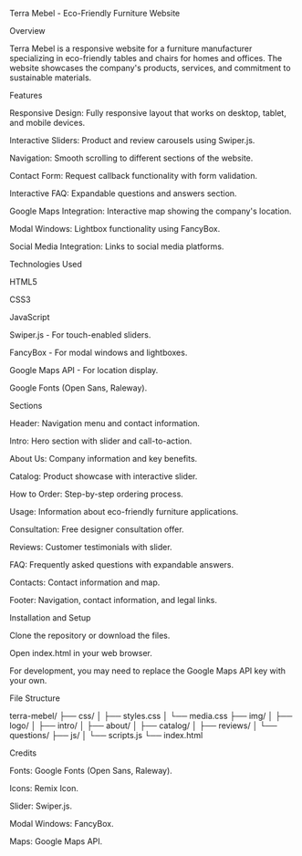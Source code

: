 Terra Mebel - Eco-Friendly Furniture Website

Overview

Terra Mebel is a responsive website for a furniture manufacturer specializing in eco-friendly tables and chairs for homes and offices. The website showcases the company's products, services, and commitment to sustainable materials.

Features

Responsive Design: Fully responsive layout that works on desktop, tablet, and mobile devices.

Interactive Sliders: Product and review carousels using Swiper.js.

Navigation: Smooth scrolling to different sections of the website.

Contact Form: Request callback functionality with form validation.

Interactive FAQ: Expandable questions and answers section.

Google Maps Integration: Interactive map showing the company's location.

Modal Windows: Lightbox functionality using FancyBox.

Social Media Integration: Links to social media platforms.

Technologies Used

HTML5

CSS3

JavaScript

Swiper.js - For touch-enabled sliders.

FancyBox - For modal windows and lightboxes.

Google Maps API - For location display.

Google Fonts (Open Sans, Raleway).

Sections

Header: Navigation menu and contact information.

Intro: Hero section with slider and call-to-action.

About Us: Company information and key benefits.

Catalog: Product showcase with interactive slider.

How to Order: Step-by-step ordering process.

Usage: Information about eco-friendly furniture applications.

Consultation: Free designer consultation offer.

Reviews: Customer testimonials with slider.

FAQ: Frequently asked questions with expandable answers.

Contacts: Contact information and map.

Footer: Navigation, contact information, and legal links.

Installation and Setup

Clone the repository or download the files.

Open index.html in your web browser.

For development, you may need to replace the Google Maps API key with your own.

File Structure

terra-mebel/
├── css/
│   ├── styles.css
│   └── media.css
├── img/
│   ├── logo/
│   ├── intro/
│   ├── about/
│   ├── catalog/
│   ├── reviews/
│   └── questions/
├── js/
│   └── scripts.js
└── index.html

Credits

Fonts: Google Fonts (Open Sans, Raleway).

Icons: Remix Icon.

Slider: Swiper.js.

Modal Windows: FancyBox.

Maps: Google Maps API.

